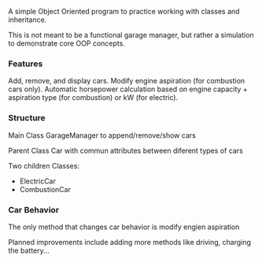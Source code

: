 A simple Object Oriented program to practice working with classes and inheritance.

This is not meant to be a functional garage manager, but rather a simulation to demonstrate core OOP concepts.



### Features

Add, remove, and display cars.
Modify engine aspiration (for combustion cars only).
Automatic horsepower calculation based on engine capacity + aspiration type (for combustion) or kW (for electric).


### Structure

Main Class GarageManager to append/remove/show cars 

Parent Class Car with commun attributes between diferent types of cars

Two children Classes:
  - ElectricCar
  - CombustionCar


### Car Behavior

The only method that changes car behavior is modify engien aspiration




Planned improvements include adding more methods like driving, charging the battery...
